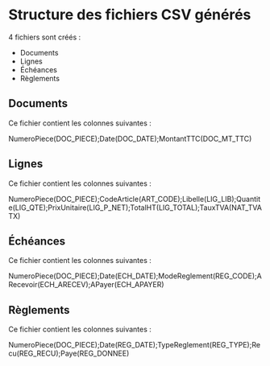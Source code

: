 # Structure des fichiers CSV générés
4 fichiers sont créés :


* Documents
* Lignes
* Échéances
* Règlements


## Documents


Ce fichier contient les colonnes suivantes : 


NumeroPiece(DOC\_PIECE);Date(DOC\_DATE);MontantTTC(DOC\_MT\_TTC)


## Lignes


Ce fichier contient les colonnes suivantes :


NumeroPiece(DOC\_PIECE);CodeArticle(ART\_CODE);Libelle(LIG\_LIB);Quantite(LIG\_QTE);PrixUnitaire(LIG\_P\_NET);TotalHT(LIG\_TOTAL);TauxTVA(NAT\_TVATX)


## Échéances


Ce fichier contient les colonnes suivantes :


NumeroPiece(DOC\_PIECE);Date(ECH\_DATE);ModeReglement(REG\_CODE);ARecevoir(ECH\_ARECEV);APayer(ECH\_APAYER)


## Règlements


Ce fichier contient les colonnes suivantes :


NumeroPiece(DOC\_PIECE);Date(REG\_DATE);TypeReglement(REG\_TYPE);Recu(REG\_RECU);Paye(REG\_DONNEE)


